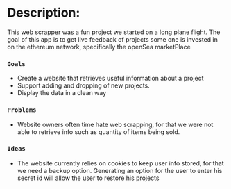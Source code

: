 # Description: 
This web scrapper was a fun project we started on a long plane flight. The goal of this app is to get live feedback of projects some one is invested 
in on the ethereum network, specifically the openSea marketPlace 

### `Goals`
- Create a website that retrieves useful information about a project
- Support adding and dropping of new projects.
- Display the data in a clean way

### `Problems`

- Website owners often time hate web scrapping, for that we were not able to retrieve info such as quantity of items being sold.

### `Ideas`

- The website currently relies on cookies to keep user info stored, for that we need a backup option. Generating an option for the user to enter his secret id will allow the user to restore his projects